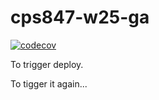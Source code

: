 # cps847-w25-ga
[![codecov](https://codecov.io/gh/miranska/cps847-w25-ga/graph/badge.svg?token=70JI45577U)](https://codecov.io/gh/miranska/cps847-w25-ga)

To trigger deploy.

To tigger it again...
